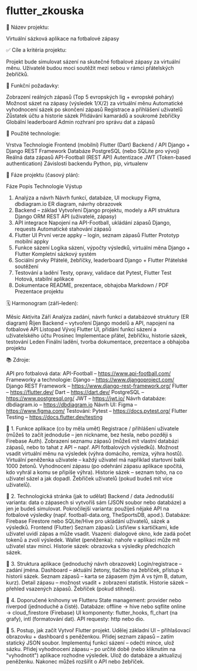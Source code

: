 # flutter_zkouska

🧩 Název projektu:

Virtuální sázková aplikace na fotbalové zápasy

✅ Cíle a kritéria projektu:

Projekt bude simulovat sázení na skutečné fotbalové zápasy za virtuální měnu.
Uživatelé budou moci soutěžit mezi sebou v rámci přátelských žebříčků.

🎯 Funkční požadavky:

Zobrazení reálných zápasů (Top 5 evropských lig + evropské poháry)
Možnost sázet na zápasy (výsledek 1/X/2) za virtuální měnu
Automatické vyhodnocení sázek po skončení zápasů
Registrace a přihlášení uživatelů
Zůstatek účtu a historie sázek
Přidávání kamarádů a soukromé žebříčky
Globální leaderboard
Admin rozhraní pro správu dat a zápasů

🔨 Použité technologie:

Vrstva	Technologie
Frontend (mobilní)	Flutter (Dart)
Backend / API	Django + Django REST Framework
Databáze	PostgreSQL (nebo SQLite pro vývoj)
Reálná data zápasů	API-Football (REST API)
Autentizace	JWT (Token-based authentication)
Závislosti backendu	Python, pip, virtualenv

📆 Fáze projektu (časový plán):

Fáze	Popis	Technologie	Výstup
1. Analýza a návrh	Návrh funkcí, databáze, UI mockupy	Figma, dbdiagram.io	ER diagram, návrhy obrazovek
2. Backend – základ	Vytvoření Django projektu, modely a API struktura	Django ORM	REST API (uživatelé, zápasy)
3. API integrace	Napojení na API-Football, ukládání zápasů	Django, requests	Automatické stahování zápasů
4. Flutter UI	První verze appky – login, seznam zápasů	Flutter	Prototyp mobilní appky
5. Funkce sázení	Logika sázení, výpočty výsledků, virtuální měna	Django + Flutter	Kompletní sázkový systém
6. Sociální prvky	Přátelé, žebříčky, leaderboard	Django + Flutter	Přátelské soutěžení
7. Testování a ladění	Testy, opravy, validace dat	Pytest, Flutter Test	Hotová, stabilní aplikace
8. Dokumentace	README, prezentace, obhajoba	Markdown / PDF	Prezentace projektu

🗓️ Harmonogram (září–leden):

Měsíc	Aktivita
Září	Analýza zadání, návrh funkcí a databázové struktury (ER diagram)
Říjen	Backend – vytvoření Django modelů a API, napojení na fotbalové API
Listopad	Vývoj Flutter UI, přidání funkcí sázení a uživatelského účtu
Prosinec	Implementace přátel, žebříčku, historie sázek, testování
Leden	Finální ladění, tvorba dokumentace, prezentace a obhajoba projektu

📚 Zdroje:

API pro fotbalová data:
API-Football – https://www.api-football.com/
Frameworky a technologie:
Django – https://www.djangoproject.com/
Django REST Framework – https://www.django-rest-framework.org/
Flutter – https://flutter.dev/
Dart – https://dart.dev/
PostgreSQL – https://www.postgresql.org/
JWT – https://jwt.io/
Návrh databáze:
dbdiagram.io – https://dbdiagram.io
Návrh UI:
Figma – https://www.figma.com/
Testování:
Pytest – https://docs.pytest.org/
Flutter Testing – https://docs.flutter.dev/testing


🔹 1. Funkce aplikace (co by měla umět)
Registrace / přihlášení uživatele (můžeš to začít jednoduše – jen nickname, bez hesla, nebo později s Firebase Auth).
Zobrazení seznamu zápasů (můžeš mít vlastní databázi zápasů, nebo to tahat z API – např. API fotbalových výsledků).
Možnost vsadit virtuální měnu na výsledek (výhra domácího, remíza, výhra hostů).
Virtuální peněženka uživatele – každý uživatel má například startovní balík 1000 žetonů.
Vyhodnocení zápasu (po odehrání zápasu aplikace spočítá, kdo vyhrál a komu se připíše výhra).
Historie sázek – seznam toho, na co uživatel sázel a jak dopadl.
Žebříček uživatelů (pokud budeš mít více uživatelů).

🔹 2. Technologická stránka (jak to udělat)
Backend / data
Jednodušší varianta: data o zápasech si vytvoříš sám (JSON soubor nebo databáze) a jen je budeš simulovat.
Pokročilejší varianta: použiješ nějaké API na fotbalové výsledky (např. football-data.org, TheSportsDB, apod.).
Databáze: Firebase Firestore nebo SQLite/Hive pro ukládání uživatelů, sázek a výsledků.
Frontend (Flutter)
Seznam zápasů: ListView s kartičkami, kde uživatel uvidí zápas a může vsadit.
Vsazení: dialogové okno, kde zadá počet tokenů a zvolí výsledek.
Wallet (peněženka): nahoře v aplikaci může mít uživatel stav mincí.
Historie sázek: obrazovka s výsledky předchozích sázek.

🔹 3. Struktura aplikace (jednoduchý návrh obrazovek)
Login/registrace – zadání jména.
Dashboard – aktuální žetony, tlačítko na žebříček, přístup k historii sázek.
Seznam zápasů – karta se zápasem (tým A vs tým B, datum, kurz).
Detail zápasu – možnost vsadit + zobrazení statistik.
Historie sázek – přehled vsazených zápasů.
Žebříček (pokud stihneš).

🔹 4. Doporučené knihovny ve Flutteru
State management: provider nebo riverpod (jednoduché a čisté).
Databáze:
offline → hive nebo sqflite
online → cloud_firestore (Firebase)
UI komponenty: flutter_hooks, fl_chart (na grafy), intl (formatování dat).
API requesty: http nebo dio.

🔹 5. Postup, jak začít
Vytvoř Flutter projekt.
Udělej základní UI – přihlašovací obrazovku + dashboard s peněženkou.
Přidej seznam zápasů – zatím statický JSON soubor.
Implementuj funkci sázení – odečti mince, ulož sázku.
Přidej vyhodnocení zápasu – po určité době (nebo kliknutím na "vyhodnotit") aplikace rozhodne výsledek.
Ulož do databáze a aktualizuj peněženku.
Nakonec můžeš rozšířit o API nebo žebříček.
